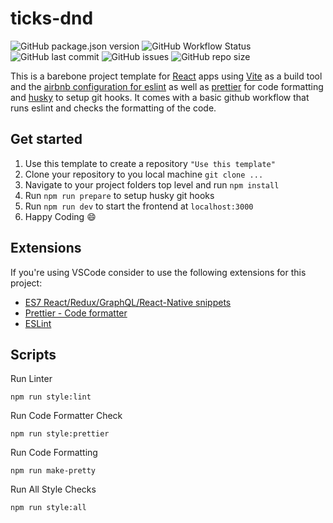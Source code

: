 # ticks-dnd

![GitHub package.json version](https://img.shields.io/github/package-json/v/baumhaus-project/ticks-dnd)
![GitHub Workflow Status](https://img.shields.io/github/workflow/status/baumhaus-project/ticks-dnd/ci?label=ci)
![GitHub last commit](https://img.shields.io/github/last-commit/baumhaus-project/ticks-dnd)
![GitHub issues](https://img.shields.io/github/issues/baumhaus-project/ticks-dnd)
![GitHub repo size](https://img.shields.io/github/repo-size/baumhaus-project/ticks-dnd)

This is a barebone project template for [React](https://reactjs.org/) apps using [Vite](https://vitejs.dev/) as a build tool and the [airbnb configuration for eslint](https://www.npmjs.com/package/eslint-config-airbnb) as well as [prettier](https://prettier.io/) for code formatting and [husky](https://github.com/typicode/husky) to setup git hooks. It comes with a basic github workflow that runs eslint and checks the formatting of the code.

## Get started

1. Use this template to create a repository `"Use this template"`
2. Clone your repository to you local machine `git clone ...`
3. Navigate to your project folders top level and run `npm install`
4. Run `npm run prepare` to setup husky git hooks
5. Run `npm run dev` to start the frontend at `localhost:3000`
6. Happy Coding :smile:

## Extensions

If you're using VSCode consider to use the following extensions for this project:

- [ES7 React/Redux/GraphQL/React-Native snippets](https://marketplace.visualstudio.com/items?itemName=dsznajder.es7-react-js-snippets)
- [Prettier - Code formatter](https://marketplace.visualstudio.com/items?itemName=esbenp.prettier-vscode)
- [ESLint](https://marketplace.visualstudio.com/items?itemName=dbaeumer.vscode-eslint)

## Scripts

Run Linter

    npm run style:lint

Run Code Formatter Check

    npm run style:prettier

Run Code Formatting

    npm run make-pretty

Run All Style Checks

    npm run style:all
